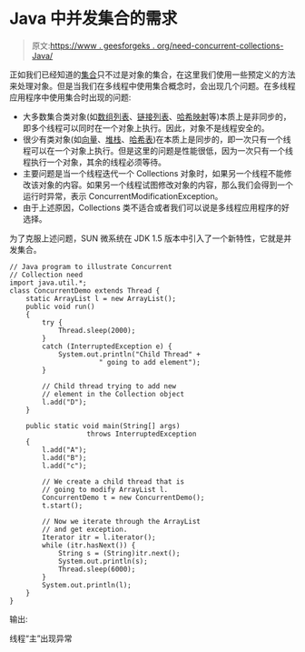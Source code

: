 # Java 中并发集合的需求

> 原文:[https://www . geesforgeks . org/need-concurrent-collections-Java/](https://www.geeksforgeeks.org/need-concurrent-collections-java/)

正如我们已经知道的[集合](https://www.geeksforgeeks.org/collections-in-java-2/)只不过是对象的集合，在这里我们使用一些预定义的方法来处理对象。但是当我们在多线程中使用集合概念时，会出现几个问题。在多线程应用程序中使用集合时出现的问题:

*   大多数集合类对象(如[数组列表](https://www.geeksforgeeks.org/arraylist-in-java/)、[链接列表](https://www.geeksforgeeks.org/linked-list-in-java/)、[哈希映射](https://www.geeksforgeeks.org/java-util-hashmap-in-java/)等)本质上是非同步的，即多个线程可以同时在一个对象上执行。因此，对象不是线程安全的。
*   很少有类对象(如[向量](https://www.geeksforgeeks.org/java-util-vector-class-java/)、[堆栈](https://www.geeksforgeeks.org/stack-class-in-java/)、[哈希表](https://www.geeksforgeeks.org/java-util-hashtable-class-java/))在本质上是同步的，即一次只有一个线程可以在一个对象上执行。但是这里的问题是性能很低，因为一次只有一个线程执行一个对象，其余的线程必须等待。
*   主要问题是当一个线程迭代一个 Collections 对象时，如果另一个线程不能修改该对象的内容。如果另一个线程试图修改对象的内容，那么我们会得到一个运行时异常，表示 ConcurrentModificationException。
*   由于上述原因，Collections 类不适合或者我们可以说是多线程应用程序的好选择。

为了克服上述问题，SUN 微系统在 JDK 1.5 版本中引入了一个新特性，它就是并发集合。

```
// Java program to illustrate Concurrent
// Collection need
import java.util.*;
class ConcurrentDemo extends Thread {
    static ArrayList l = new ArrayList();
    public void run()
    {
        try {
            Thread.sleep(2000);
        }
        catch (InterruptedException e) {
            System.out.println("Child Thread" + 
                      " going to add element");
        }

        // Child thread trying to add new
        // element in the Collection object
        l.add("D");
    }

    public static void main(String[] args) 
                   throws InterruptedException
    {
        l.add("A");
        l.add("B");
        l.add("c");

        // We create a child thread that is 
        // going to modify ArrayList l.
        ConcurrentDemo t = new ConcurrentDemo();
        t.start();

        // Now we iterate through the ArrayList
        // and get exception.
        Iterator itr = l.iterator();
        while (itr.hasNext()) {
            String s = (String)itr.next();
            System.out.println(s);
            Thread.sleep(6000);
        }
        System.out.println(l);
    }
}
```

输出:

线程“主”出现异常